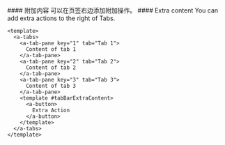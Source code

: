 <cn>
#### 附加内容
可以在页签右边添加附加操作。
</cn>

<us>
#### Extra content
You can add extra actions to the right of Tabs.
</us>

```vue
<template>
  <a-tabs>
    <a-tab-pane key="1" tab="Tab 1">
      Content of tab 1
    </a-tab-pane>
    <a-tab-pane key="2" tab="Tab 2">
      Content of tab 2
    </a-tab-pane>
    <a-tab-pane key="3" tab="Tab 3">
      Content of tab 3
    </a-tab-pane>
    <template #tabBarExtraContent>
      <a-button>
        Extra Action
      </a-button>
    </template>
  </a-tabs>
</template>
```
